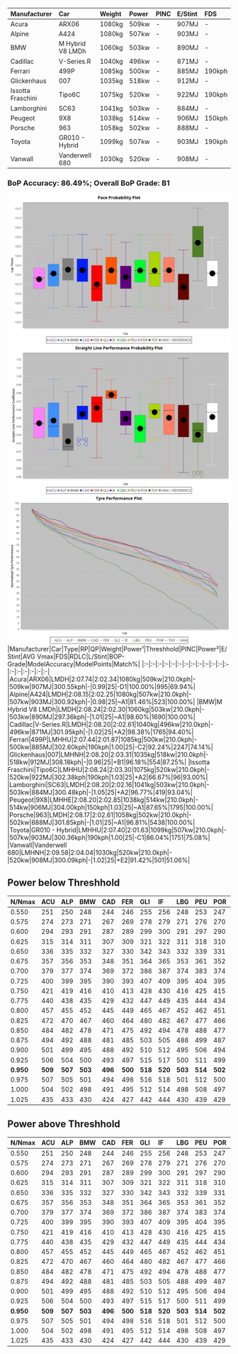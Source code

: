 |Manufacturer|Car|Weight|Power|PINC|E/Stint|FDS|
|:-|:-|:-|:-|:-|:-|:-|
|Acura|ARX06|1080kg|509kw|-|907MJ|-|
|Alpine|A424|1080kg|507kw|-|903MJ|-|
|BMW|M Hybrid V8 LMDh|1060kg|503kw|-|890MJ|-|
|Cadillac|V-Series.R|1040kg|496kw|-|871MJ|-|
|Ferrari|499P|1085kg|500kw|-|885MJ|190kph|
|Glickenhaus|007|1035kg|518kw|-|912MJ|-|
|Issotta Fraschini|Tipo6C|1075kg|520kw|-|922MJ|190kph|
|Lamborghini|SC63|1041kg|503kw|-|884MJ|-|
|Peugeot|9X8|1038kg|514kw|-|906MJ|150kph|
|Porsche|963|1058kg|502kw|-|888MJ|-|
|Toyota|GR010 - Hybrid|1099kg|507kw|-|903MJ|190kph|
|Vanwall|Vanderwell 680|1030kg|520kw|-|908MJ|-|

### BoP Accuracy: 86.49%; Overall BoP Grade: B1
![PACECHART](./IMG/ACOMETHOD.png)
![STRAIGHTLINEPERFORMANCECHART](./IMG/ACOMETHOD_sp.png)
![TYREPERFORMANCECHART](./IMG/ACOMETHOD_tw.png)
|Manufacturer|Car|Type|RP|QP|Weight|Power¹|Threshhold|PINC|Power²|E/Stint|AVG Vmax|FDS|RDLC|L/Stint|BOP-Grade|ModelAccuracy|ModelPoints|Match%|
|:-|:-|:-|:-|:-|:-|:-|:-|:-|:-|:-|:-|:-|:-|:-|:-|:-|:-|:-|
|Acura|ARX06|LMDH|2:07.74|2:02.34|1080kg|509kw|210.0kph|-|509kw|907MJ|300.55kph|-|0.99|25|-D1|100.00%|995|69.94%|
|Alpine|A424|LMDH|2:08.15|2:02.25|1080kg|507kw|210.0kph|-|507kw|903MJ|300.92kph|-|0.98|25|~A1|81.46%|523|100.00%|
|BMW|M Hybrid V8 LMDh|LMDH|2:08.24|2:02.30|1060kg|503kw|210.0kph|-|503kw|890MJ|297.36kph|-|1.01|25|~A1|98.60%|1690|100.00%|
|Cadillac|V-Series.R|LMDH|2:08.20|2:02.61|1040kg|496kw|210.0kph|-|496kw|871MJ|301.95kph|-|1.02|25|+A2|98.38%|1765|94.40%|
|Ferrari|499P|LMHHU|2:07.44|2:01.87|1085kg|500kw|210.0kph|-|500kw|885MJ|302.60kph|190kph|1.00|25|-C2|92.24%|2247|74.14%|
|Glickenhaus|007|LMHNH|2:08.20|2:03.31|1035kg|518kw|210.0kph|-|518kw|912MJ|308.18kph|-|0.96|25|+B1|96.18%|554|87.25%|
|Issotta Fraschini|Tipo6C|LMHHU|2:08.24|2:03.30|1075kg|520kw|210.0kph|-|520kw|922MJ|302.38kph|190kph|1.03|25|+A2|66.67%|96|93.00%|
|Lamborghini|SC63|LMDH|2:08.20|2:02.16|1041kg|503kw|210.0kph|-|503kw|884MJ|300.48kph|-|1.05|25|+A2|96.77%|419|93.04%|
|Peugeot|9X8|LMHHE|2:08.20|2:02.85|1038kg|514kw|210.0kph|-|514kw|906MJ|304.00kph|150kph|1.03|25|~A1|87.65%|1795|100.00%|
|Porsche|963|LMDH|2:08.17|2:02.61|1058kg|502kw|210.0kph|-|502kw|888MJ|301.85kph|-|1.01|25|~A1|96.81%|5438|100.00%|
|Toyota|GR010 - Hybrid|LMHHU|2:07.40|2:01.63|1099kg|507kw|210.0kph|-|507kw|903MJ|300.36kph|190kph|1.00|25|-C1|86.04%|1751|75.08%|
|Vanwall|Vanderwell 680|LMHNH|2:09.58|2:04.04|1030kg|520kw|210.0kph|-|520kw|908MJ|300.09kph|-|1.02|25|+E2|91.42%|501|51.06%|

## Power below Threshhold
|N/Nmax|ACU|ALP|BMW|CAD|FER|GLI|IF|LBG|PEU|POR|TOY|VAN|
|:-|:-|:-|:-|:-|:-|:-|:-|:-|:-|:-|:-|:-|
|0.550|251|250|248|244|246|255|256|248|253|247|250|256|
|0.575|274|273|271|267|269|278|279|271|276|270|273|279|
|0.600|294|293|291|287|289|299|300|291|297|290|293|300|
|0.625|315|314|311|307|309|321|322|311|318|310|314|322|
|0.650|336|335|332|327|330|342|343|332|339|331|335|343|
|0.675|357|356|353|348|351|364|365|353|361|352|356|365|
|0.700|379|377|374|369|372|386|387|374|383|374|377|387|
|0.725|400|399|395|390|393|407|409|395|404|395|399|409|
|0.750|421|419|416|410|413|428|430|416|425|415|419|430|
|0.775|440|438|435|429|432|447|449|435|444|434|438|449|
|0.800|457|455|452|445|449|465|467|452|462|451|455|467|
|0.825|472|470|467|460|464|480|482|467|477|466|470|482|
|0.850|484|482|478|471|475|492|494|478|488|477|482|494|
|0.875|494|492|488|481|485|503|505|488|499|487|492|505|
|0.900|501|499|495|488|492|510|512|495|506|494|499|512|
|0.925|506|504|500|493|497|515|517|500|511|499|504|517|
|**0.950**|**509**|**507**|**503**|**496**|**500**|**518**|**520**|**503**|**514**|**502**|**507**|**520**|
|0.975|507|505|501|494|498|516|518|501|512|500|505|518|
|1.000|504|502|498|491|495|512|514|498|508|497|502|514|
|1.025|435|433|430|424|427|442|444|430|439|429|433|444|

## Power above Threshhold
|N/Nmax|ACU|ALP|BMW|CAD|FER|GLI|IF|LBG|PEU|POR|TOY|VAN|
|:-|:-|:-|:-|:-|:-|:-|:-|:-|:-|:-|:-|:-|
|0.550|251|250|248|244|246|255|256|248|253|247|250|256|
|0.575|274|273|271|267|269|278|279|271|276|270|273|279|
|0.600|294|293|291|287|289|299|300|291|297|290|293|300|
|0.625|315|314|311|307|309|321|322|311|318|310|314|322|
|0.650|336|335|332|327|330|342|343|332|339|331|335|343|
|0.675|357|356|353|348|351|364|365|353|361|352|356|365|
|0.700|379|377|374|369|372|386|387|374|383|374|377|387|
|0.725|400|399|395|390|393|407|409|395|404|395|399|409|
|0.750|421|419|416|410|413|428|430|416|425|415|419|430|
|0.775|440|438|435|429|432|447|449|435|444|434|438|449|
|0.800|457|455|452|445|449|465|467|452|462|451|455|467|
|0.825|472|470|467|460|464|480|482|467|477|466|470|482|
|0.850|484|482|478|471|475|492|494|478|488|477|482|494|
|0.875|494|492|488|481|485|503|505|488|499|487|492|505|
|0.900|501|499|495|488|492|510|512|495|506|494|499|512|
|0.925|506|504|500|493|497|515|517|500|511|499|504|517|
|**0.950**|**509**|**507**|**503**|**496**|**500**|**518**|**520**|**503**|**514**|**502**|**507**|**520**|
|0.975|507|505|501|494|498|516|518|501|512|500|505|518|
|1.000|504|502|498|491|495|512|514|498|508|497|502|514|
|1.025|435|433|430|424|427|442|444|430|439|429|433|444|
